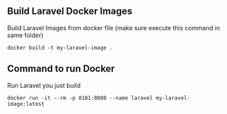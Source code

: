 
## Build Laravel Docker Images

Build Laravel Images from docker file (make sure execute this command in same folder)

```
docker build -t my-laravel-image .
```

## Command to run Docker

Run Laravel you just build
```
docker run -it --rm -p 8181:8080 --name laravel my-laravel-image:latest
```
